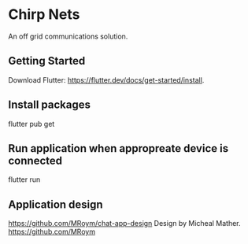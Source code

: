 # Chirp Nets

An off grid communications solution.

## Getting Started

Download Flutter: https://flutter.dev/docs/get-started/install.

## Install packages

flutter pub get

## Run application when appropreate device is connected

flutter run


## Application design 

https://github.com/MRoym/chat-app-design
Design by Micheal Mather.
https://github.com/MRoym
